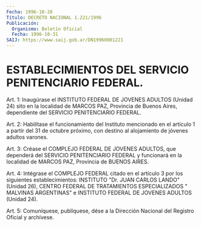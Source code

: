 ```yaml
---
Fecha: 1996-10-28
Título: DECRETO NACIONAL 1.221/1996
Publicación:
  Organismo: Boletín Oficial
  Fecha: 1996-10-31
SAIJ: https://www.saij.gob.ar/DN19960001221
---
```

# ESTABLECIMIENTOS DEL SERVICIO PENITENCIARIO FEDERAL.

<a id="1"></a>
Art. 1: Inaugúrase el INSTITUTO FEDERAL DE JOVENES ADULTOS (Unidad 24) sito en la localidad de MARCOS PAZ, Provincia de Buenos Aires, dependiente del SERVICIO PENITENCIARIO FEDERAL.

<a id="2"></a>
Art.  2: Habilítase el funcionamiento del Instituto mencionado en el artículo 1 a partir del 31 de octubre próximo, con destino al alojamiento de jóvenes adultos varones.

<a id="3"></a>
Art. 3: Créase el COMPLEJO FEDERAL DE JOVENES ADULTOS, que dependerá del SERVICIO PENITENCIARIO FEDERAL y funcionará en la localidad de MARCOS PAZ, Provincia de BUENOS AIRES.

<a id="4"></a>
Art. 4: Intégrase el COMPLEJO FEDERAL citado en el artículo 3 por los siguientes establecimientos: INSTITUTO "Dr. JUAN CARLOS LANDO" (Unidad 26), CENTRO FEDERAL DE TRATAMIENTOS ESPECIALIZADOS " MALVINAS ARGENTINAS" e INSTITUTO FEDERAL DE JOVENES ADULTOS (Unidad 24).

<a id="5"></a>
Art. 5: Comuníquese,  publíquese, dése a la Dirección Nacional del Registro Oficial y archívese.